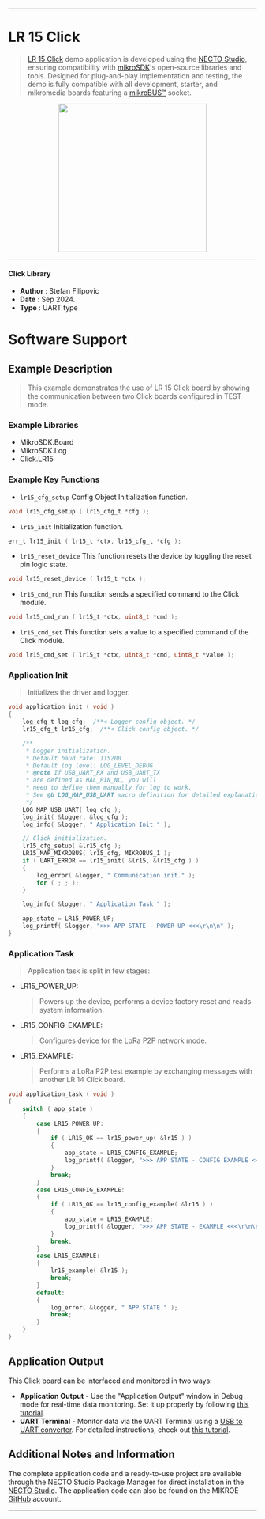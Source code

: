 
---
# LR 15 Click

> [LR 15 Click](https://www.mikroe.com/?pid_product=MIKROE-6422) demo application is developed using
the [NECTO Studio](https://www.mikroe.com/necto), ensuring compatibility with [mikroSDK](https://www.mikroe.com/mikrosdk)'s
open-source libraries and tools. Designed for plug-and-play implementation and testing, the demo is fully compatible with
all development, starter, and mikromedia boards featuring a [mikroBUS&trade;](https://www.mikroe.com/mikrobus) socket.

<p align="center">
  <img src="https://www.mikroe.com/?pid_product=&image=1" height=300px>
</p>

---

#### Click Library

- **Author**        : Stefan Filipovic
- **Date**          : Sep 2024.
- **Type**          : UART type

# Software Support

## Example Description

> This example demonstrates the use of LR 15 Click board by showing the communication between two Click boards configured in TEST mode.

### Example Libraries

- MikroSDK.Board
- MikroSDK.Log
- Click.LR15

### Example Key Functions

- `lr15_cfg_setup` Config Object Initialization function.
```c
void lr15_cfg_setup ( lr15_cfg_t *cfg );
```

- `lr15_init` Initialization function.
```c
err_t lr15_init ( lr15_t *ctx, lr15_cfg_t *cfg );
```

- `lr15_reset_device` This function resets the device by toggling the reset pin logic state.
```c
void lr15_reset_device ( lr15_t *ctx );
```

- `lr15_cmd_run` This function sends a specified command to the Click module.
```c
void lr15_cmd_run ( lr15_t *ctx, uint8_t *cmd );
```

- `lr15_cmd_set` This function sets a value to a specified command of the Click module.
```c
void lr15_cmd_set ( lr15_t *ctx, uint8_t *cmd, uint8_t *value );
```

### Application Init

> Initializes the driver and logger.

```c
void application_init ( void )
{
    log_cfg_t log_cfg;  /**< Logger config object. */
    lr15_cfg_t lr15_cfg;  /**< Click config object. */

    /** 
     * Logger initialization.
     * Default baud rate: 115200
     * Default log level: LOG_LEVEL_DEBUG
     * @note If USB_UART_RX and USB_UART_TX 
     * are defined as HAL_PIN_NC, you will 
     * need to define them manually for log to work. 
     * See @b LOG_MAP_USB_UART macro definition for detailed explanation.
     */
    LOG_MAP_USB_UART( log_cfg );
    log_init( &logger, &log_cfg );
    log_info( &logger, " Application Init " );

    // Click initialization.
    lr15_cfg_setup( &lr15_cfg );
    LR15_MAP_MIKROBUS( lr15_cfg, MIKROBUS_1 );
    if ( UART_ERROR == lr15_init( &lr15, &lr15_cfg ) ) 
    {
        log_error( &logger, " Communication init." );
        for ( ; ; );
    }

    log_info( &logger, " Application Task " );

    app_state = LR15_POWER_UP;
    log_printf( &logger, ">>> APP STATE - POWER UP <<<\r\n\n" );
}
```

### Application Task

> Application task is split in few stages:
 - LR15_POWER_UP: 
   > Powers up the device, performs a device factory reset and reads system information.
 - LR15_CONFIG_EXAMPLE: 
   > Configures device for the LoRa P2P network mode.
 - LR15_EXAMPLE:
   > Performs a LoRa P2P test example by exchanging messages with another LR 14 Click board.

```c
void application_task ( void )
{
    switch ( app_state )
    {
        case LR15_POWER_UP:
        {
            if ( LR15_OK == lr15_power_up( &lr15 ) )
            {
                app_state = LR15_CONFIG_EXAMPLE;
                log_printf( &logger, ">>> APP STATE - CONFIG EXAMPLE <<<\r\n\n" );
            }
            break;
        }
        case LR15_CONFIG_EXAMPLE:
        {
            if ( LR15_OK == lr15_config_example( &lr15 ) )
            {
                app_state = LR15_EXAMPLE;
                log_printf( &logger, ">>> APP STATE - EXAMPLE <<<\r\n\n" );
            }
            break;
        }
        case LR15_EXAMPLE:
        {
            lr15_example( &lr15 );
            break;
        }
        default:
        {
            log_error( &logger, " APP STATE." );
            break;
        }
    }
}
```

## Application Output

This Click board can be interfaced and monitored in two ways:
- **Application Output** - Use the "Application Output" window in Debug mode for real-time data monitoring.
Set it up properly by following [this tutorial](https://www.youtube.com/watch?v=ta5yyk1Woy4).
- **UART Terminal** - Monitor data via the UART Terminal using
a [USB to UART converter](https://www.mikroe.com/click/interface/usb?interface*=uart,uart). For detailed instructions,
check out [this tutorial](https://help.mikroe.com/necto/v2/Getting%20Started/Tools/UARTTerminalTool).

## Additional Notes and Information

The complete application code and a ready-to-use project are available through the NECTO Studio Package Manager for 
direct installation in the [NECTO Studio](https://www.mikroe.com/necto). The application code can also be found on
the MIKROE [GitHub](https://github.com/MikroElektronika/mikrosdk_click_v2) account.

---
